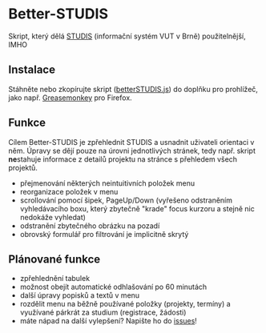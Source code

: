 # Better-STUDIS
Skript, který dělá [STUDIS](https://www.vut.cz/studis/) (informační systém VUT v Brně) použitelnější, IMHO

## Instalace
Stáhněte nebo zkopírujte skript ([betterSTUDIS.js](betterSTUDIS.js)) do doplňku pro prohlížeč, jako např. [Greasemonkey](https://www.greasespot.net/) pro Firefox.

## Funkce
Cílem Better-STUDIS je zpřehlednit STUDIS a usnadnit uživateli orientaci v něm. Úpravy se dějí pouze na úrovni jednotlivých stránek, tedy např. skript **ne**stahuje informace z detailů projektu na stránce s přehledem všech projektů.
- přejmenování některých neintuitivních položek menu
- reorganizace položek v menu
- scrollování pomocí šipek, PageUp/Down (vyřešeno odstraněním vyhledávacího boxu, který zbytečně "krade" focus kurzoru a stejně nic nedokáže vyhledat)
- odstranění zbytečného obrázku na pozadí
- obrovský formulář pro filtrování je implicitně skrytý

## Plánované funkce
- zpřehlednění tabulek
- možnost obejít automatické odhlašování po 60 minutách
- další úpravy popisků a textů v menu
- rozdělit menu na běžně používané položky (projekty, termíny) a využívané párkrát za studium (registrace, žádosti)
- máte nápad na další vylepšení? Napište ho do [issues](https://github.com/ss11mik/Better-STUDIS/issues)!
